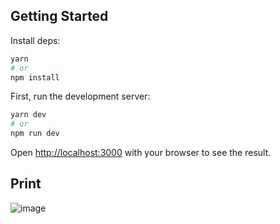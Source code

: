 ## Getting Started
Install deps:
```bash
yarn
# or
npm install
```

First, run the development server:

```bash
yarn dev
# or
npm run dev
```

Open [http://localhost:3000](http://localhost:3000) with your browser to see the result.

## Print
![image](https://user-images.githubusercontent.com/94181113/183216171-c2ef78c8-9785-4b5b-92c4-eefeca145d8f.png)
